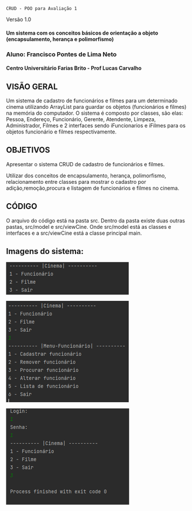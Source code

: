     CRUD - POO para Avaliação 1
Versão 1.0
#### Um sistema com os conceitos básicos de orientação a objeto (encapsulamento, herança e polimorfismo)

### Aluno: Francisco Pontes de Lima Neto
#### Centro Universitário Farias Brito - Prof Lucas Carvalho


## VISÃO GERAL

Um sistema de cadastro de funcionários e filmes para um determinado cinema utilizando ArrayList para guardar os objetos (funcionários e filmes) na memória do computador. O sistema é composto por classes, são elas: Pessoa, Endereço, Funcionário, Gerente, Atendente, Limpeza, Administrador, Filmes e 2 interfaces sendo iFuncionarios e iFilmes para os objetos funcionário e filmes respectivamente.

## OBJETIVOS

Apresentar o sistema CRUD de cadastro de funcionários e filmes. 

Utilizar dos conceitos de encapsulamento, herança, polimorfismo, relacionamento entre classes para mostrar o cadastro por adição,remoção,procura e listagem de funcionários e filmes no cinema.

## CÓDIGO

O arquivo do código está na pasta src. Dentro da pasta existe duas outras pastas, src/model e src/viewCine. Onde src/model está as classes e interfaces e a src/viewCine está a classe principal main.

## Imagens do sistema:

![img.png](img.png)

![img_1.png](img_1.png)

![img_2.png](img_2.png)